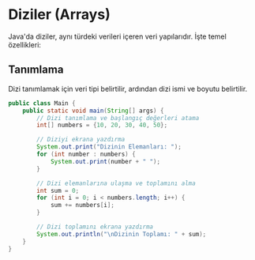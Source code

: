 # Diziler (Arrays) 

Java'da diziler, aynı türdeki verileri içeren veri yapılarıdır. İşte temel özellikleri:

## Tanımlama

Dizi tanımlamak için veri tipi belirtilir, ardından dizi ismi ve boyutu belirtilir.

```java
public class Main {
    public static void main(String[] args) {
        // Dizi tanımlama ve başlangıç değerleri atama
        int[] numbers = {10, 20, 30, 40, 50};

        // Diziyi ekrana yazdırma
        System.out.print("Dizinin Elemanları: ");
        for (int number : numbers) {
            System.out.print(number + " ");
        }

        // Dizi elemanlarına ulaşma ve toplamını alma
        int sum = 0;
        for (int i = 0; i < numbers.length; i++) {
            sum += numbers[i];
        }

        // Dizi toplamını ekrana yazdırma
        System.out.println("\nDizinin Toplamı: " + sum);
    }
}

